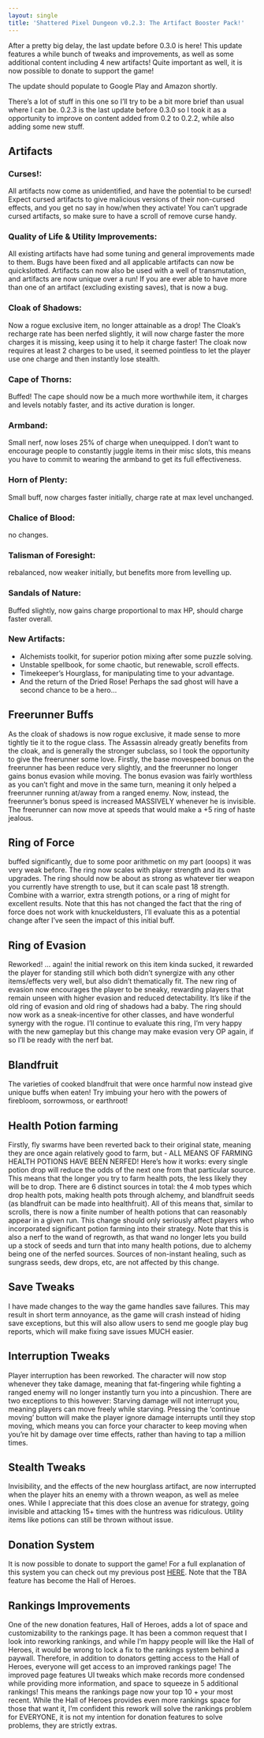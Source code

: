 ```yaml
---
layout: single
title: 'Shattered Pixel Dungeon v0.2.3: The Artifact Booster Pack!'
---
```

After a pretty big delay, the last update before 0.3.0 is here! This update features a while bunch of tweaks and improvements, as well as some additional content including 4 new artifacts! Quite important as well, it is now possible to donate to support the game!

The update should populate to Google Play and Amazon shortly.

There’s a lot of stuff in this one so I’ll try to be a bit more brief than usual where I can be. 0.2.3 is the last update before 0.3.0 so I took it as a opportunity to improve on content added from 0.2 to 0.2.2, while also adding some new stuff.


## Artifacts

### Curses!: 
All artifacts now come as unidentified, and have the potential to be cursed! Expect cursed artifacts to give malicious versions of their non-cursed effects, and you get no say in how/when they activate! You can’t upgrade cursed artifacts, so make sure to have a scroll of remove curse handy.

### Quality of Life & Utility Improvements:
All existing artifacts have had some tuning and general improvements made to them. Bugs have been fixed and all applicable artifacts can now be quickslotted. Artifacts can now also be used with a well of transmutation, and artifacts are now unique over a run! If you are ever able to have more than one of an artifact (excluding existing saves), that is now a bug.

### Cloak of Shadows:
Now a rogue exclusive item, no longer attainable as a drop! The Cloak’s recharge rate has been nerfed slightly, it will now charge faster the more charges it is missing, keep using it to help it charge faster! The cloak now requires at least 2 charges to be used, it seemed pointless to let the player use one charge and then instantly lose stealth.

### Cape of Thorns:
Buffed! The cape should now be a much more worthwhile item, it charges and levels notably faster, and its active duration is longer.

### Armband:
Small nerf, now loses 25% of charge when unequipped. I don’t want to encourage people to constantly juggle items in their misc slots, this means you have to commit to wearing the armband to get its full effectiveness.

### Horn of Plenty:
Small buff, now charges faster initially, charge rate at max level unchanged.

### Chalice of Blood:
no changes.

### Talisman of Foresight:
rebalanced, now weaker initially, but benefits more from levelling up.

### Sandals of Nature:
Buffed slightly, now gains charge proportional to max HP, should charge faster overall.

### New Artifacts:

- Alchemists toolkit, for superior potion mixing after some puzzle solving.
- Unstable spellbook, for some chaotic, but renewable, scroll effects.
- Timekeeper’s Hourglass, for manipulating time to your advantage.
- And the return of the Dried Rose! Perhaps the sad ghost will have a second chance to be a hero…

## Freerunner Buffs
As the cloak of shadows is now rogue exclusive, it made sense to more tightly tie it to the rogue class. The Assassin already greatly benefits from the cloak, and is generally the stronger subclass, so I took the opportunity to give the freerunner some love. Firstly, the base movespeed bonus on the freerunner has been reduce very slightly, and the freerunner no longer gains bonus evasion while moving. The bonus evasion was fairly worthless as you can’t fight and move in the same turn, meaning it only helped a freerunner running at/away from a ranged enemy. Now, instead, the freerunner’s bonus speed is increased MASSIVELY whenever he is invisible. The freerunner can now move at speeds that would make a +5 ring of haste jealous.

## Ring of Force
buffed significantly, due to some poor arithmetic on my part (ooops) it was very weak before. The ring now scales with player strength and its own upgrades. The ring should now be about as strong as whatever tier weapon you currently have strength to use, but it can scale past 18 strength. Combine with a warrior, extra strength potions, or a ring of might for excellent results. Note that this has not changed the fact that the ring of force does not work with knuckeldusters, I’ll evaluate this as a potential change after I’ve seen the impact of this initial buff.

## Ring of Evasion
Reworked! … again! the initial rework on this item kinda sucked, it rewarded the player for standing still which both didn’t synergize with any other items/effects very well, but also didn’t thematically fit. The new ring of evasion now encourages the player to be sneaky, rewarding players that remain unseen with higher evasion and reduced detectability. It’s like if the old ring of evasion and old ring of shadows had a baby. The ring should now work as a sneak-incentive for other classes, and have wonderful synergy with the rogue. I’ll continue to evaluate this ring, I’m very happy with the new gameplay but this change may make evasion very OP again, if so I’ll be ready with the nerf bat.

## Blandfruit
The varieties of cooked blandfruit that were once harmful now instead give unique buffs when eaten! Try imbuing your hero with the powers of firebloom, sorrowmoss, or earthroot!

## Health Potion farming
Firstly, fly swarms have been reverted back to their original state, meaning they are once again relatively good to farm, but - ALL MEANS OF FARMING HEALTH POTIONS HAVE BEEN NERFED! Here’s how it works: every single potion drop will reduce the odds of the next one from that particular source. This means that the longer you try to farm health pots, the less likely they will be to drop. There are 6 distinct sources in total: the 4 mob types which drop health pots, making health pots through alchemy, and blandfruit seeds (as blandfruit can be made into healthfruit). All of this means that, similar to scrolls, there is now a finite number of health potions that can reasonably appear in a given run. This change should only seriously affect players who incorporated significant potion farming into their strategy. Note that this is also a nerf to the wand of regrowth, as that wand no longer lets you build up a stock of seeds and turn that into many health potions, due to alchemy being one of the nerfed sources. Sources of non-instant healing, such as sungrass seeds, dew drops, etc, are not affected by this change.

## Save Tweaks
I have made changes to the way the game handles save failures. This may result in short term annoyance, as the game will crash instead of hiding save exceptions, but this will also allow users to send me google play bug reports, which will make fixing save issues MUCH easier.

## Interruption Tweaks
Player interruption has been reworked. The character will now stop whenever they take damage, meaning that fat-fingering while fighting a ranged enemy will no longer instantly turn you into a pincushion. There are two exceptions to this however: Starving damage will not interrupt you, meaning players can move freely while starving. Pressing the ‘continue moving’ button will make the player ignore damage interrupts until they stop moving, which means you can force your character to keep moving when you’re hit by damage over time effects, rather than having to tap a million times.

## Stealth Tweaks
Invisibility, and the effects of the new hourglass artifact, are now interrupted when the player hits an enemy with a thrown weapon, as well as melee ones. While I appreciate that this does close an avenue for strategy, going invisible and attacking 15+ times with the huntress was ridiculous. Utility items like potions can still be thrown without issue.

## Donation System
It is now possible to donate to support the game! For a full explanation of this system you can check out my previous post [HERE](/blog/donations-in-shattered-pixel-dungeon.html). Note that the TBA feature has become the Hall of Heroes.

## Rankings Improvements
One of the new donation features, Hall of Heroes, adds a lot of space and customizability to the rankings page. It has been a common request that I look into reworking rankings, and while I’m happy people will like the Hall of Heroes, it would be wrong to lock a fix to the rankings system behind a paywall. Therefore, in addition to donators getting access to the Hall of Heroes, everyone will get access to an improved rankings page! The improved page features UI tweaks which make records more condensed while providing more information, and space to squeeze in 5 additional rankings! This means the rankings page now your top 10 + your most recent. While the Hall of Heroes provides even more rankings space for those that want it, I’m confident this rework will solve the rankings problem for EVERYONE, it is not my intention for donation features to solve problems, they are strictly extras.
